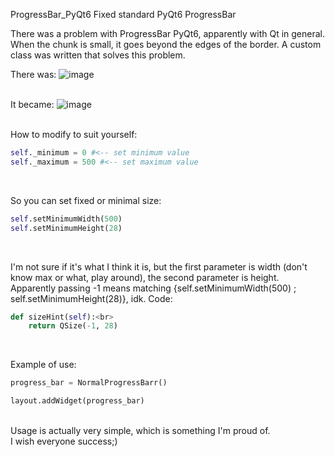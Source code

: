 ProgressBar_PyQt6
Fixed standard PyQt6 ProgressBar 


There was a problem with ProgressBar PyQt6, apparently with Qt in general. When the chunk is small, it goes beyond the edges of the border. A custom class was written that solves this problem.<br>

There was:
![image](https://github.com/user-attachments/assets/48e709b2-7a4f-48d3-89f4-cfebe604288a)
<br>
<br>

It became:
![image](https://github.com/user-attachments/assets/a567ecc2-e0a2-42ab-99ad-dfe8d0b62e8e)



<br>
How to modify to suit yourself:
<br>

```python
self._minimum = 0 #<-- set minimum value
self._maximum = 500 #<-- set maximum value
```
<br>
    
So you can set fixed or minimal size: <br>

```python
self.setMinimumWidth(500)
self.setMinimumHeight(28)
```
<br>

I'm not sure if it's what I think it is, but the first parameter is width (don't know max or what, play around), the second parameter is height. Apparently passing -1 means matching {self.setMinimumWidth(500) ; self.setMinimumHeight(28)}, idk. Code:<br>
```python
def sizeHint(self):<br>
    return QSize(-1, 28)
```
<br>

Example of use:<br>
```python
progress_bar = NormalProgressBarr()

layout.addWidget(progress_bar)
```
<br>
Usage is actually very simple, which is something I'm proud of.<br>
I wish everyone success;)
